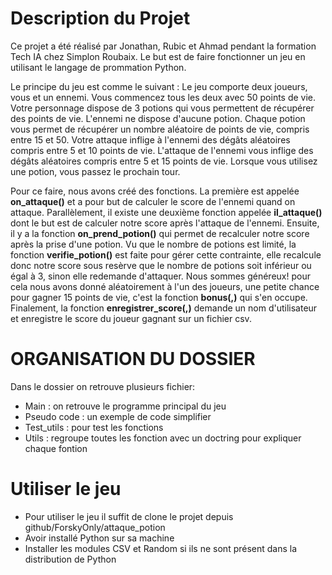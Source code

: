# Description du Projet

Ce projet a été réalisé par Jonathan, Rubic et Ahmad pendant la formation Tech IA chez Simplon Roubaix. Le but est de faire fonctionner un jeu en utilisant le langage de prommation Python. 

Le principe du jeu est comme le suivant : Le jeu comporte deux joueurs, vous et un ennemi. Vous commencez tous les deux avec 50 points de vie. Votre personnage dispose de 3 potions qui vous permettent de récupérer des points de vie. L'ennemi ne dispose d'aucune potion. Chaque potion vous permet de récupérer un nombre aléatoire de points de vie, compris entre 15 et 50. Votre attaque inflige à l'ennemi des dégâts aléatoires compris entre 5 et 10 points de vie. L'attaque de l'ennemi vous inflige des dégâts aléatoires compris entre 5 et 15 points de vie. Lorsque vous utilisez une potion, vous passez le prochain tour.

Pour ce faire, nous avons créé des fonctions. La première est appelée **on_attaque()** et a pour but de calculer le score de l'ennemi quand on attaque. Parallèlement, il existe une deuxième fonction appelée **il_attaque()** dont le but est de calculer notre score après l'attaque de l'ennemi. Ensuite, il y a la fonction **on_prend_potion()** qui permet de recalculer notre score après la prise d'une potion. Vu que le nombre de potions est limité, la fonction **verifie_potion()** est faite pour gérer cette contrainte, elle recalcule donc notre score sous resèrve que le nombre de potions soit inférieur ou égal à 3, sinon elle redemande d'attaquer. Nous sommes généreux! pour cela nous avons donné aléatoirement à l'un des joueurs, une petite chance pour gagner 15 points de vie, c'est la fonction **bonus(,)** qui s'en occupe. 
Finalement, la fonction **enregistrer_score(,)** demande un nom d'utilisateur et enregistre le score du joueur gagnant sur un fichier csv. 


# ORGANISATION DU DOSSIER

Dans le dossier on retrouve plusieurs fichier: 
- Main : on retrouve le programme principal du jeu 
- Pseudo code : un exemple de code simplifier
- Test_utils : pour test les fonctions
- Utils : regroupe toutes les fonction avec un doctring pour expliquer chaque fontion

# Utiliser le jeu 

- Pour utiliser le jeu il suffit de clone le projet depuis github/ForskyOnly/attaque_potion
- Avoir installé Python sur sa machine
- Installer les modules CSV et Random si ils ne sont présent dans la distribution de Python


